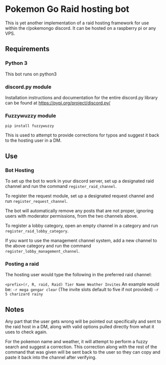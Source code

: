 # Pokemon Go Raid hosting bot
This is yet another implementation of a raid hosting framework for use within the r/pokemongo discord. It can be hosted on a raspberry pi or any VPS.

## Requirements

### Python 3
This bot runs on python3

### discord.py module

Installation instructions and documentation for the entire discord.py library can be found at https://pypi.org/project/discord.py/

### Fuzzywuzzy module

```pip install fuzzywuzzy```

This is used to attempt to provide corrections for typos and suggest it back to the hosting user in a DM.

## Use
### Bot Hosting
To set up the bot to work in your discord server, set up a designated raid channel and run the command `register_raid_channel`.

To register the request module, set up a designated request channel and run `register_request_channel`.

The bot will automatically remove any posts that are not proper, ignoring users with moderator permissions, from the two channels above.

To register a lobby category, open an empty channel in a category and run `register_raid_lobby_category`.

If you want to use the management channel system, add a new channel to the above category and run the command `register_lobby_management_channel`.

### Posting a raid
The hosting user would type the following in the preferred raid channel:

`<prefix>(r, R, raid, Raid) Tier Name Weather Invites`
An example would be:
`-r mega gengar clear` (The invite slots default to five if not provided)
`-r 5 charizard rainy`

## Notes
Any part that the user gets wrong will be pointed out specifically and sent to the raid host in a DM, along with valid options pulled directly from what it uses to check again.

For the pokemon name and weather, it will attempt to perform a fuzzy search and suggest a correction. This correction along with the rest of the command that was given will be sent back to the user so they can copy and paste it back into the channel after verifying.
